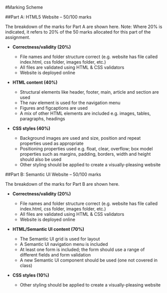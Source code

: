 #Marking Scheme

##Part A: HTML5 Website – 50/100 marks

The breakdown of the marks for Part A are shown here. Note: Where 20% is indicated, it refers to 20% of the 50 marks allocated for this part of the assignment.

- **Correctness/validity (20%)**
    - File names and folder structure correct (e.g. website has file called index.html, css folder, images folder, etc.)
    - All files are validated using HTML & CSS validators
    - Website is deployed online


- **HTML content (40%)**
  - Structural elements like header, footer, main, article and section are used
  - The nav element is used for the navigation menu
  - Figures and figcaptions are used
  - A mix of other HTML elements are included e.g. images, tables, paragraphs, headings


- **CSS styles (40%)**
  - Background images are used and size, position and repeat properties used as appropriate
  - Positioning properties used e.g. float, clear, overflow; box model properties such as margins, padding, borders, width and height should also be used
  - Other styling should be applied to create a visually-pleasing website


##Part B: Semantic UI Website – 50/100 marks

The breakdown of the marks for Part B are shown here.

- **Correctness/validity (20%)**
    - File names and folder structure correct (e.g. website has file called index.html, css folder, images folder, etc.)
    - All files are validated using HTML & CSS validators
    - Website is deployed online


- **HTML/Semantic UI content (70%)**
  - The Semantic UI grid is used for layout
  - A Semantic UI navigation menu is included
  - At least one form is included; the form should use a range of different fields and form validation
  - A new Semantic UI component should be used (one not covered in class)


- **CSS styles (10%)**
  - Other styling should be applied to create a visually-pleasing website
